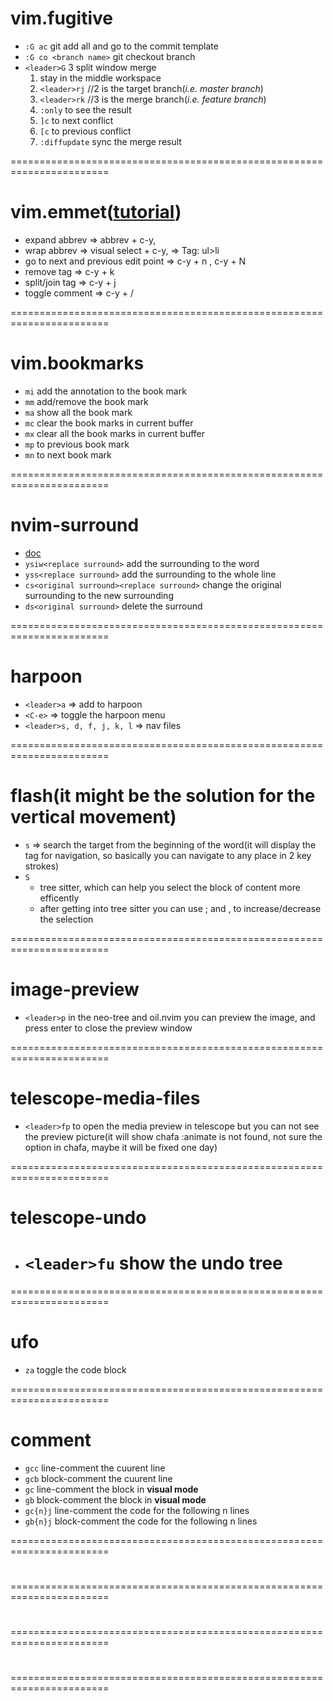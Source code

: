 # vim.fugitive

- `:G ac` git add all and go to the commit template
- `:G co <branch name>` git checkout branch
- `<leader>G` 3 split window merge
  1.  stay in the middle workspace
  2.  `<leader>rj` //2 is the target branch(_i.e. master branch_)
  3.  `<leader>rk` //3 is the merge branch(_i.e. feature branch_)
  4.  `:only` to see the result
  5.  `]c` to next conflict
  6.  `[c` to previous conflict
  7.  `:diffupdate` sync the merge result 

=======================================================================

# vim.emmet([tutorial](https://raw.githubusercontent.com/mattn/emmet-vim/master/TUTORIAL))

- expand abbrev => abbrev + c-y,
- wrap abbrev => visual select + c-y, => Tag: ul>li
- go to next and previous edit point => c-y + n , c-y + N
- remove tag => c-y + k
- split/join tag => c-y + j
- toggle comment => c-y + /

=======================================================================

# vim.bookmarks

- `mi` add the annotation to the book mark
- `mm` add/remove the book mark
- `ma` show all the book mark
- `mc` clear the book marks in current buffer
- `mx` clear all the book marks in current buffer
- `mp` to previous book mark
- `mn` to next book mark

=======================================================================

# nvim-surround

- [doc](https://github.com/kylechui/nvim-surround/blob/main/doc/nvim-surround.txt)
- `ysiw<replace surround>` add the surrounding to the word
- `yss<replace surround>` add the surrounding to the whole line
- `cs<original surround><replace surround>` change the original surrounding to the new surrounding
- `ds<original surround>` delete the surround

=======================================================================

# harpoon

- `<leader>a` => add to harpoon
- `<C-e>` => toggle the harpoon menu
- `<leader>s, d, f, j, k, l` => nav files

=======================================================================

# flash(it might be the solution for the vertical movement)

- `s` => search the target from the beginning of the word(it will
  display the tag for navigation, so basically you can navigate to any
  place in 2 key strokes)
- `S`
  - tree sitter, which can help you select the block of content more efficently
  - after getting into tree sitter you can use ; and , to increase/decrease the selection

=======================================================================

# image-preview

- `<leader>p` in the neo-tree and oil.nvim you can preview the image, and press enter
  to close the preview window

=======================================================================

# telescope-media-files

- `<leader>fp` to open the media preview in telescope but you can not
  see the preview picture(it will show chafa :animate is not found,
  not sure the option in chafa, maybe it will be fixed one day)

=======================================================================

# telescope-undo

- # `<leader>fu` show the undo tree

=======================================================================

# ufo

- `za` toggle the code block

=======================================================================

# comment

- `gcc` line-comment the cuurent line
- `gcb` block-comment the cuurent line
- `gc` line-comment the block in **visual mode**
- `gb` block-comment the block in **visual mode**
- `gc{n}j` line-comment the code for the following n lines
- `gb{n}j` block-comment the code for the following n lines

=======================================================================

#

=======================================================================

#

=======================================================================

#

=======================================================================
